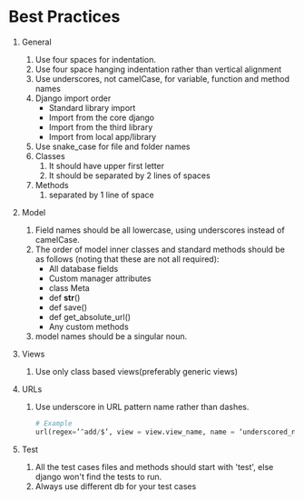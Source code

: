 # Best Practices

1. General
   1. Use four spaces for indentation.
   2. Use four space hanging indentation rather than vertical alignment
   3. Use underscores, not camelCase, for variable, function and method names
   4. Django import order
        - Standard library import
        - Import from the core django
        - Import from the third library
        - Import from local app/library
   5. Use snake_case for file and folder names
   6. Classes
      1. It should have upper first letter
      2. It should be separated by 2 lines of spaces
   7. Methods
      1. separated by 1 line of space
2. Model
   1. Field names should be all lowercase, using underscores instead of camelCase.
   2. The order of model inner classes and standard methods should be as follows (noting that these are not all required):
       - All database fields
       - Custom manager attributes
       - class Meta
       - def __str__()
       - def save()
       - def get_absolute_url()
       - Any custom methods
   3. model names should be a singular noun.
3. Views
   1. Use only class based views(preferably generic views)

4. URLs
   1. Use underscore in URL pattern name rather than dashes.
        ```python
        # Example
        url(regex=’^add/$’, view = view.view_name, name = ‘underscored_name’)
        ```
5. Test
   1. All the test cases files and methods should start with 'test', else django won't find the tests to run.
   2. Always use different db for your test cases
